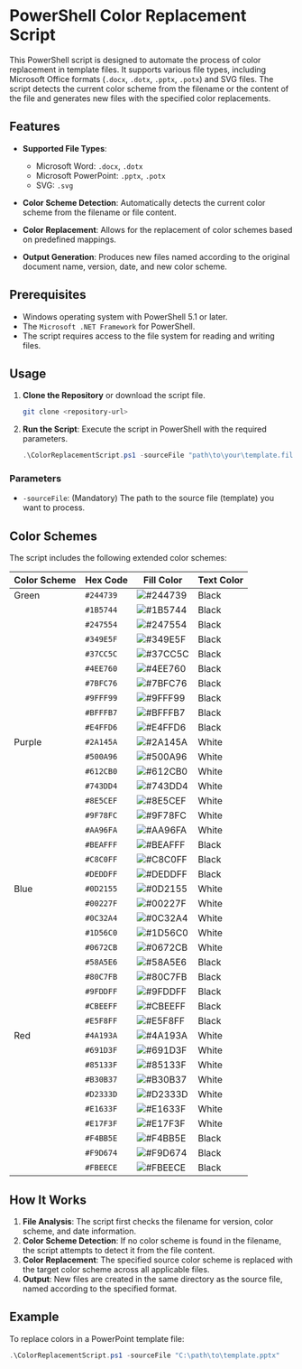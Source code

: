 # PowerShell Color Replacement Script

This PowerShell script is designed to automate the process of color replacement in template files. It supports various file types, including Microsoft Office formats (`.docx`, `.dotx`, `.pptx`, `.potx`) and SVG files. The script detects the current color scheme from the filename or the content of the file and generates new files with the specified color replacements.

## Features

- **Supported File Types**: 
  - Microsoft Word: `.docx`, `.dotx`
  - Microsoft PowerPoint: `.pptx`, `.potx`
  - SVG: `.svg`

- **Color Scheme Detection**: Automatically detects the current color scheme from the filename or file content.

- **Color Replacement**: Allows for the replacement of color schemes based on predefined mappings.

- **Output Generation**: Produces new files named according to the original document name, version, date, and new color scheme.

## Prerequisites

- Windows operating system with PowerShell 5.1 or later.
- The `Microsoft .NET Framework` for PowerShell.
- The script requires access to the file system for reading and writing files.

## Usage

1. **Clone the Repository** or download the script file.

    ```bash
    git clone <repository-url>
    ```

2. **Run the Script**: Execute the script in PowerShell with the required parameters.

    ```powershell
    .\ColorReplacementScript.ps1 -sourceFile "path\to\your\template.file"
    ```

### Parameters

- `-sourceFile`: (Mandatory) The path to the source file (template) you want to process.

## Color Schemes

The script includes the following extended color schemes:

| Color Scheme | Hex Code | Fill Color         | Text Color  |
|--------------|----------|---------------------|-------------|
| Green        | `#244739`| ![#244739](https://dummyimage.com/15/244739/000000?text=+) | Black       |
|              | `#1B5744`| ![#1B5744](https://dummyimage.com/15/1B5744/000000?text=+) | Black       |
|              | `#247554`| ![#247554](https://dummyimage.com/15/247554/000000?text=+) | Black       |
|              | `#349E5F`| ![#349E5F](https://dummyimage.com/15/349E5F/000000?text=+) | Black       |
|              | `#37CC5C`| ![#37CC5C](https://dummyimage.com/15/37CC5C/000000?text=+) | Black       |
|              | `#4EE760`| ![#4EE760](https://dummyimage.com/15/4EE760/000000?text=+) | Black       |
|              | `#7BFC76`| ![#7BFC76](https://dummyimage.com/15/7BFC76/000000?text=+) | Black       |
|              | `#9FFF99`| ![#9FFF99](https://dummyimage.com/15/9FFF99/000000?text=+) | Black       |
|              | `#BFFFB7`| ![#BFFFB7](https://dummyimage.com/15/BFFFB7/000000?text=+) | Black       |
|              | `#E4FFD6`| ![#E4FFD6](https://dummyimage.com/15/E4FFD6/000000?text=+) | Black       |
| Purple       | `#2A145A`| ![#2A145A](https://dummyimage.com/15/2A145A/FFFFFF?text=+) | White       |
|              | `#500A96`| ![#500A96](https://dummyimage.com/15/500A96/FFFFFF?text=+) | White       |
|              | `#612CB0`| ![#612CB0](https://dummyimage.com/15/612CB0/FFFFFF?text=+) | White       |
|              | `#743DD4`| ![#743DD4](https://dummyimage.com/15/743DD4/FFFFFF?text=+) | White       |
|              | `#8E5CEF`| ![#8E5CEF](https://dummyimage.com/15/8E5CEF/FFFFFF?text=+) | White       |
|              | `#9F78FC`| ![#9F78FC](https://dummyimage.com/15/9F78FC/FFFFFF?text=+) | White       |
|              | `#AA96FA`| ![#AA96FA](https://dummyimage.com/15/AA96FA/FFFFFF?text=+) | White       |
|              | `#BEAFFF`| ![#BEAFFF](https://dummyimage.com/15/BEAFFF/000000?text=+) | Black       |
|              | `#C8C0FF`| ![#C8C0FF](https://dummyimage.com/15/C8C0FF/000000?text=+) | Black       |
|              | `#DEDDFF`| ![#DEDDFF](https://dummyimage.com/15/DEDDFF/000000?text=+) | Black       |
| Blue         | `#0D2155`| ![#0D2155](https://dummyimage.com/15/0D2155/FFFFFF?text=+) | White       |
|              | `#00227F`| ![#00227F](https://dummyimage.com/15/00227F/FFFFFF?text=+) | White       |
|              | `#0C32A4`| ![#0C32A4](https://dummyimage.com/15/0C32A4/FFFFFF?text=+) | White       |
|              | `#1D56C0`| ![#1D56C0](https://dummyimage.com/15/1D56C0/FFFFFF?text=+) | White       |
|              | `#0672CB`| ![#0672CB](https://dummyimage.com/15/0672CB/FFFFFF?text=+) | White       |
|              | `#58A5E6`| ![#58A5E6](https://dummyimage.com/15/58A5E6/000000?text=+) | Black       |
|              | `#80C7FB`| ![#80C7FB](https://dummyimage.com/15/80C7FB/000000?text=+) | Black       |
|              | `#9FDDFF`| ![#9FDDFF](https://dummyimage.com/15/9FDDFF/000000?text=+) | Black       |
|              | `#CBEEFF`| ![#CBEEFF](https://dummyimage.com/15/CBEEFF/000000?text=+) | Black       |
|              | `#E5F8FF`| ![#E5F8FF](https://dummyimage.com/15/E5F8FF/000000?text=+) | Black       |
| Red          | `#4A193A`| ![#4A193A](https://dummyimage.com/15/4A193A/FFFFFF?text=+) | White       |
|              | `#691D3F`| ![#691D3F](https://dummyimage.com/15/691D3F/FFFFFF?text=+) | White       |
|              | `#85133F`| ![#85133F](https://dummyimage.com/15/85133F/FFFFFF?text=+) | White       |
|              | `#B30B37`| ![#B30B37](https://dummyimage.com/15/B30B37/FFFFFF?text=+) | White       |
|              | `#D2333D`| ![#D2333D](https://dummyimage.com/15/D2333D/FFFFFF?text=+) | White       |
|              | `#E1633F`| ![#E1633F](https://dummyimage.com/15/E1633F/FFFFFF?text=+) | White       |
|              | `#E17F3F`| ![#E17F3F](https://dummyimage.com/15/E17F3F/FFFFFF?text=+) | White       |
|              | `#F4BB5E`| ![#F4BB5E](https://dummyimage.com/15/F4BB5E/000000?text=+) | Black       |
|              | `#F9D674`| ![#F9D674](https://dummyimage.com/15/F9D674/000000?text=+) | Black       |
|              | `#FBEECE`| ![#FBEECE](https://dummyimage.com/15/FBEECE/000000?text=+) | Black       |

## How It Works

1. **File Analysis**: The script first checks the filename for version, color scheme, and date information.
2. **Color Scheme Detection**: If no color scheme is found in the filename, the script attempts to detect it from the file content.
3. **Color Replacement**: The specified source color scheme is replaced with the target color scheme across all applicable files.
4. **Output**: New files are created in the same directory as the source file, named according to the specified format.

## Example

To replace colors in a PowerPoint template file:

```powershell
.\ColorReplacementScript.ps1 -sourceFile "C:\path\to\template.pptx"
```